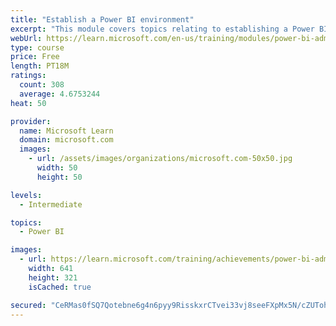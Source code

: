 ```yaml
---
title: "Establish a Power BI environment"
excerpt: "This module covers topics relating to establishing a Power BI environment within Office 365 containers."
webUrl: https://learn.microsoft.com/en-us/training/modules/power-bi-admin-environment/
type: course
price: Free
length: PT18M
ratings:
  count: 308
  average: 4.6753244
heat: 50

provider:
  name: Microsoft Learn
  domain: microsoft.com
  images:
    - url: /assets/images/organizations/microsoft.com-50x50.jpg
      width: 50
      height: 50

levels:
  - Intermediate

topics:
  - Power BI

images:
  - url: https://learn.microsoft.com/training/achievements/power-bi-admin-environment-social.png
    width: 641
    height: 321
    isCached: true

secured: "CeRMas0fSQ7Qotebne6g4n6pyy9RisskxrCTvei33vj8seeFXpMx5N/cZUTohfQsCz4fVSp/mFk4JYNjo9YBslAQ4kpfvAqpTSkRhY9xc1eZ+oifjcm2W8gQqSYJcdJs4KO4BhDQEAe/fzoIni5uHjz4Jza2p7/4Hez1tgIgC/Y8YqXZkVdOepy+aYaNjVtzhRnFa0Q9O6IdeS2Du0Hzf8sgnt90GYQ7kGo/3IsQ8o/GUJ3PBzFLzs8l25nZsnWhGiFcDaAymrP/oulACrq3GY8OH0rs6s2ldY+b+cCS+xFt0e329lj+hFM3aHJt9e+6t7bbS1kX5Ifk/9CXhtSngA5T8Sd8BLbEkOvu/4QYanUz5ECDrKh/sNQJIhl1yhX/8By4x9iTTAWQd1qKyg+LTrVTRws7J2cKptMloaGA004=;L8NSJ4/T7hAt8gpwoF7LxQ=="
---
```



